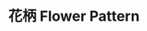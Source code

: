 ---
title: 花柄 Flower Pattern
category: paintings
series: none
year: 2013
image: hana.jpg
size: 
materials: acrylic on canvas
---